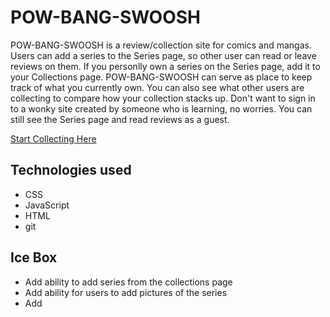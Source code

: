 # **POW-BANG-SWOOSH**

POW-BANG-SWOOSH is a review/collection site for comics and mangas. Users can add a series to the Series page, so other user can read or leave reviews on them. If you personlly own a series on the Series page, add it to your Collections page. POW-BANG-SWOOSH can serve as place to keep track of what you currently own. You can also see what other users are collecting to compare how your collection stacks up.
Don't want to sign in to a wonky site created by someone who is learning, no worries. You can still see the Series page and read reviews as a guest.

[Start Collecting Here](https://pow-bang-swoosh.fly.dev)

## **Technologies used**

- CSS
- JavaScript
- HTML
- git

## **Ice Box**

- Add ability to add series from the collections page
- Add ability for users to add pictures of the series
- Add 